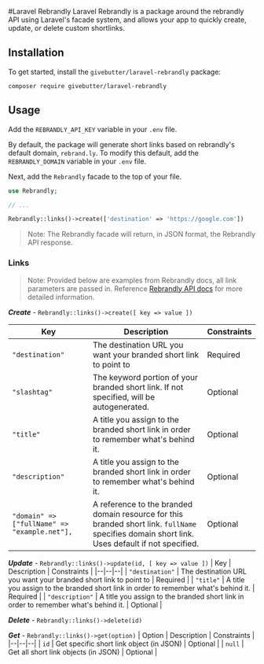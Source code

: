 
#Laravel Rebrandly
Laravel Rebrandly is a package around the rebrandly API using Laravel's facade system, and allows your app to quickly create, update, or delete custom shortlinks.

## Installation
To get started, install the `givebutter/laravel-rebrandly` package:

```
composer require givebutter/laravel-rebrandly
```

## Usage

Add the `REBRANDLY_API_KEY` variable in your `.env` file. 

By default, the package will generate short links based on rebrandly's default domain, `rebrand.ly`. To modify this default, add the `REBRANDLY_DOMAIN` variable in your `.env` file. 

Next, add the `Rebrandly` facade to the top of your file.

```php
use Rebrandly;

// ...

Rebrandly::links()->create(['destination' => 'https://google.com'])
```
> Note: The Rebrandly facade will return, in JSON format, the Rebrandly API response. 

### Links

>Note: Provided below are examples from Rebrandly docs, all link parameters are passed in. Reference [Rebrandly API docs](https://developers.rebrandly.com/docs/) for more detailed information.

  
***Create*** - `Rebrandly::links()->create([ key => value ])` 

| Key | Description | Constraints |
|--|--|--|
| `"destination"`  | The destination URL you want your branded short link to point to | Required |
| `"slashtag"`  | The keyword portion of your branded short link. If not specified, will be autogenerated. | Optional |
| `"title"`  | A title you assign to the branded short link in order to remember what's behind it. | Optional |
| `"description"`  | A title you assign to the branded short link in order to remember what's behind it. | Optional |
| `"domain" => ["fullName" => "example.net"], `  | A reference to the branded domain resource for this branded short link. `fullName` specifies domain short link. Uses default if not specified. | Optional |

  
***Update*** - `Rebrandly::links()->update(id, [ key => value ])`
| Key | Description | Constraints |
|--|--|--|
| `"destination"`  | The destination URL you want your branded short link to point to | Required |
| `"title"`  | A title you assign to the branded short link in order to remember what's behind it. | Required |
| `"description"`  | A title you assign to the branded short link in order to remember what's behind it. | Optional |

  
***Delete*** - `Rebrandly::links()->delete(id)`

  
***Get*** - `Rebrandly::links()->get(option)`
| Option | Description | Constraints |
|--|--|--|
| `id`  | Get specific short link object (in JSON) | Optional |
| `null`  | Get all short link objects (in JSON) | Optional |
